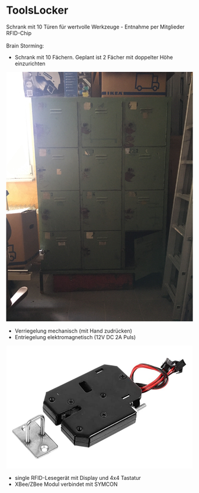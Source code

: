 # ToolsLocker
Schrank mit 10 Türen für wertvolle Werkzeuge - Entnahme per Mitglieder RFID-Chip
<br><br>
Brain Storming:
- Schrank mit 10 Fächern. Geplant ist 2 Fächer mit doppelter Höhe einzurichten
  
![Locker_1](images/locker_1.jpg)

- Verriegelung mechanisch (mit Hand zudrücken)
- Entriegelung elektromagnetisch (12V DC 2A Puls)

![Lock_1](images/Lock_1.png)

- single RFID-Lesegerät mit Display und 4x4 Tastatur
- XBee/ZBee Modul verbindet mit SYMCON
